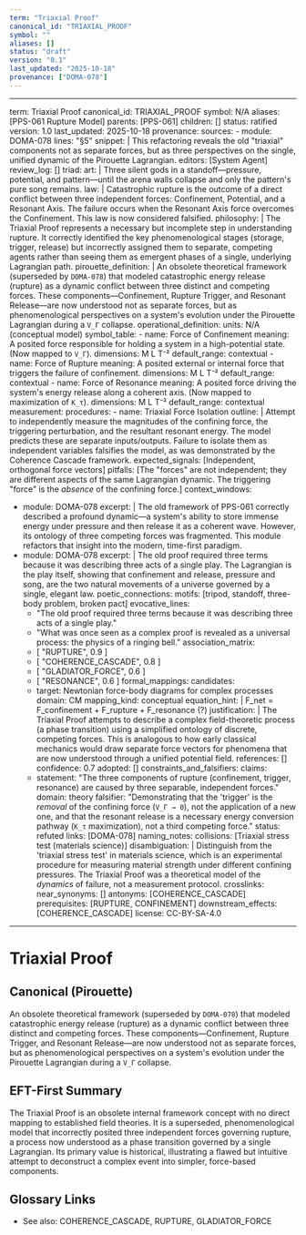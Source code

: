 ```yaml
---
term: "Triaxial Proof"
canonical_id: "TRIAXIAL_PROOF"
symbol: ""
aliases: []
status: "draft"
version: "0.1"
last_updated: "2025-10-18"
provenance: ["DOMA-078"]
---
```


---
term: Triaxial Proof
canonical_id: TRIAXIAL_PROOF
symbol: N/A
aliases: [PPS-061 Rupture Model]
parents: [PPS-061]
children: []
status: ratified
version: 1.0
last_updated: 2025-10-18
provenance:
  sources:
    - module: DOMA-078
      lines: "§5"
      snippet: |
        This refactoring reveals the old "triaxial" components not as separate forces, but as three perspectives on the single, unified dynamic of the Pirouette Lagrangian.
  editors: [System Agent]
  review_log: []
triad:
  art: |
    Three silent gods in a standoff—pressure, potential, and pattern—until the arena walls collapse and only the pattern's pure song remains.
  law: |
    Catastrophic rupture is the outcome of a direct conflict between three independent forces: Confinement, Potential, and a Resonant Axis. The failure occurs when the Resonant Axis force overcomes the Confinement. This law is now considered falsified.
  philosophy: |
    The Triaxial Proof represents a necessary but incomplete step in understanding rupture. It correctly identified the key phenomenological stages (storage, trigger, release) but incorrectly assigned them to separate, competing agents rather than seeing them as emergent phases of a single, underlying Lagrangian path.
pirouette_definition: |
  An obsolete theoretical framework (superseded by `DOMA-078`) that modeled catastrophic energy release (rupture) as a dynamic conflict between three distinct and competing forces. These components—Confinement, Rupture Trigger, and Resonant Release—are now understood not as separate forces, but as phenomenological perspectives on a system's evolution under the Pirouette Lagrangian during a `V_Γ` collapse.
operational_definition:
  units: N/A (conceptual model)
  symbol_table:
    - name: Force of Confinement
      meaning: A posited force responsible for holding a system in a high-potential state. (Now mapped to `V_Γ`).
      dimensions: M L T⁻²
      default_range: contextual
    - name: Force of Rupture
      meaning: A posited external or internal force that triggers the failure of confinement.
      dimensions: M L T⁻²
      default_range: contextual
    - name: Force of Resonance
      meaning: A posited force driving the system's energy release along a coherent axis. (Now mapped to maximization of `K_τ`).
      dimensions: M L T⁻²
      default_range: contextual
  measurement:
    procedures:
      - name: Triaxial Force Isolation
        outline: |
          Attempt to independently measure the magnitudes of the confining force, the triggering perturbation, and the resultant resonant energy. The model predicts these are separate inputs/outputs. Failure to isolate them as independent variables falsifies the model, as was demonstrated by the Coherence Cascade framework.
        expected_signals: [Independent, orthogonal force vectors]
        pitfalls: [The "forces" are not independent; they are different aspects of the same Lagrangian dynamic. The triggering "force" is the *absence* of the confining force.]
context_windows:
  - module: DOMA-078
    excerpt: |
      The old framework of PPS-061 correctly described a profound dynamic—a system's ability to store immense energy under pressure and then release it as a coherent wave. However, its ontology of three competing forces was fragmented. This module refactors that insight into the modern, time-first paradigm.
  - module: DOMA-078
    excerpt: |
      The old proof required three terms because it was describing three acts of a single play. The Lagrangian is the play itself, showing that confinement and release, pressure and song, are the two natural movements of a universe governed by a single, elegant law.
poetic_connections:
  motifs: [tripod, standoff, three-body problem, broken pact]
  evocative_lines:
    - "The old proof required three terms because it was describing three acts of a single play."
    - "What was once seen as a complex proof is revealed as a universal process: the physics of a ringing bell."
  association_matrix:
    - [ "RUPTURE", 0.9 ]
    - [ "COHERENCE_CASCADE", 0.8 ]
    - [ "GLADIATOR_FORCE", 0.6 ]
    - [ "RESONANCE", 0.6 ]
formal_mappings:
  candidates:
    - target: Newtonian force-body diagrams for complex processes
      domain: CM
      mapping_kind: conceptual
      equation_hint: |
        F_net = F_confinement + F_rupture + F_resonance (?)
      justification: |
        The Triaxial Proof attempts to describe a complex field-theoretic process (a phase transition) using a simplified ontology of discrete, competing forces. This is analogous to how early classical mechanics would draw separate force vectors for phenomena that are now understood through a unified potential field.
      references: []
      confidence: 0.7
  adopted: []
constraints_and_falsifiers:
  claims:
    - statement: "The three components of rupture (confinement, trigger, resonance) are caused by three separable, independent forces."
      domain: theory
      falsifier: "Demonstrating that the 'trigger' is the *removal* of the confining force (`V_Γ → 0`), not the application of a new one, and that the resonant release is a necessary energy conversion pathway (`K_τ` maximization), not a third competing force."
      status: refuted
      links: [DOMA-078]
naming_notes:
  collisions: [Triaxial stress test (materials science)]
  disambiguation: |
    Distinguish from the 'triaxial stress test' in materials science, which is an experimental procedure for measuring material strength under different confining pressures. The Triaxial Proof was a theoretical model of the *dynamics* of failure, not a measurement protocol.
crosslinks:
  near_synonyms: []
  antonyms: [COHERENCE_CASCADE]
  prerequisites: [RUPTURE, CONFINEMENT]
  downstream_effects: [COHERENCE_CASCADE]
license: CC-BY-SA-4.0
---

# Triaxial Proof

## Canonical (Pirouette)
An obsolete theoretical framework (superseded by `DOMA-078`) that modeled catastrophic energy release (rupture) as a dynamic conflict between three distinct and competing forces. These components—Confinement, Rupture Trigger, and Resonant Release—are now understood not as separate forces, but as phenomenological perspectives on a system's evolution under the Pirouette Lagrangian during a `V_Γ` collapse.

## EFT-First Summary
The Triaxial Proof is an obsolete internal framework concept with no direct mapping to established field theories. It is a superseded, phenomenological model that incorrectly posited three independent forces governing rupture, a process now understood as a phase transition governed by a single Lagrangian. Its primary value is historical, illustrating a flawed but intuitive attempt to deconstruct a complex event into simpler, force-based components.

## Glossary Links
- See also: COHERENCE_CASCADE, RUPTURE, GLADIATOR_FORCE